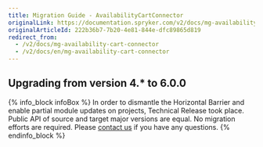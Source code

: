 ```yaml
---
title: Migration Guide - AvailabilityCartConnector
originalLink: https://documentation.spryker.com/v2/docs/mg-availability-cart-connector
originalArticleId: 222b36b7-7b20-4e81-844e-dfc89865d819
redirect_from:
  - /v2/docs/mg-availability-cart-connector
  - /v2/docs/en/mg-availability-cart-connector
---
```


## Upgrading from version 4.* to 6.0.0
{% info_block infoBox %}
In order to dismantle the Horizontal Barrier and enable partial module updates on projects, Technical Release took place. Public API of source and target major versions are equal. No migration efforts are required. Please [contact us](https://spryker.com/en/support/) if you have any questions.
{% endinfo_block %}

<!--*Last review date: May 30, 2019*-->
